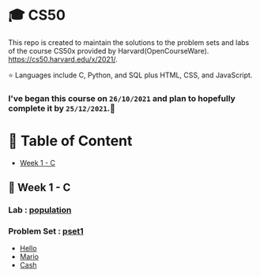 # 🎓 CS50

This repo is created to maintain the solutions to the problem sets and labs of the course CS50x provided by Harvard(OpenCourseWare).
https://cs50.harvard.edu/x/2021/.

⭐ Languages include C, Python, and SQL plus HTML, CSS, and JavaScript.

### I've began this course on `26/10/2021` and plan to hopefully complete it by `25/12/2021`.🤞

# 📂 Table of Content

- [Week 1 - C ](#week-1---c)

## 🚩 Week 1 - C

### Lab : [population](https://github.com/palakgupta2712/CS50/tree/master/Labs/population)

### Problem Set : [pset1](https://github.com/palakgupta2712/CS50/tree/master/Problem_Set/pset1)

- [Hello](https://github.com/palakgupta2712/CS50/tree/master/Problem_Set/pset1/hello)
- [Mario](https://github.com/palakgupta2712/CS50/tree/master/Problem_Set/pset1/mario)
- [Cash](https://github.com/palakgupta2712/CS50/tree/master/Problem_Set/pset1/cash)
